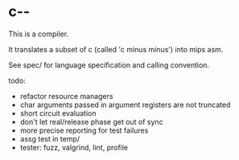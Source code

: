 # c--

This is a compiler.

It translates a subset of c (called 'c minus minus') into mips asm.

See spec/ for language specification and calling convention.


todo:

- refactor resource managers
- char arguments passed in argument registers are not truncated
- short circuit evaluation
- don't let real/release phase get out of sync
- more precise reporting for test failures
- assg test in temp/
- tester: fuzz, valgrind, lint, profile
